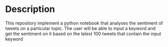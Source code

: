 # Description

This repository implement a python notebook that analyses the sentiment of tweets on a particular topic. The user will be able to input a keyword and get the sentiment on it based on the latest 100 tweets that contain the input keyword